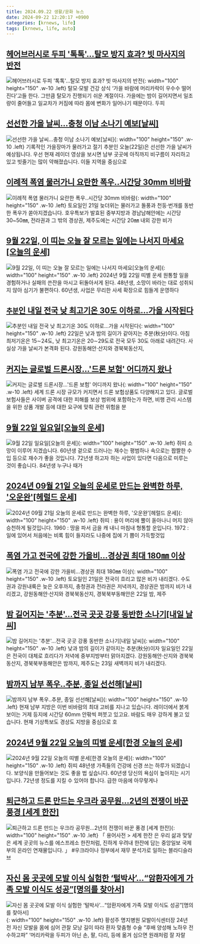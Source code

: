 ```yaml
---
title: 2024.09.22 생활/문화 뉴스
date: 2024-09-22 12:20:17 +0900
categories: [krnews, life]
tags: [krnews, life, auto]
---
```

## [헤어브러시로 두피 '톡톡'…탈모 방지 효과? 빗 마사지의 반전](https://n.news.naver.com/mnews/article/025/0003387461)

![헤어브러시로 두피 '톡톡'…탈모 방지 효과? 빗 마사지의 반전](https://mimgnews.pstatic.net/image/origin/025/2024/09/21/3387461.jpg?type=nf220_150){: width="100" height="150" .w-10 .left}
탈모·모발 건강 상식 ‘가을 바람에 머리카락이 우수수 떨어진다’고들 한다. 그만큼 탈모가 진행되기 쉬운 계절이다. 가을에는 밤이 길어지면서 일조량이 줄어들고 일교차가 커짐에 따라 몸에 변화가 일어나기 때문이다. 두피

## [선선한 가을 날씨…충청 이남 소나기 예보[날씨]](https://n.news.naver.com/mnews/article/055/0001191704)

![선선한 가을 날씨…충청 이남 소나기 예보[날씨]](https://mimgnews.pstatic.net/image/origin/055/2024/09/22/1191704.jpg?type=nf220_150){: width="100" height="150" .w-10 .left}
기록적인 가을장마가 물러가고 절기 추분인 오늘(22일)은 선선한 가을 날씨가 예상됩니다. 우선 현재 레이더 영상을 보시면 남부 곳곳에 아직까지 비구름이 자리하고 있고 빗줄기는 많이 약해졌습니다. 이들 지역을 중심으로

## [이례적 폭염 물러가니 요란한 폭우..시간당 30mm 비바람](https://n.news.naver.com/mnews/article/660/0000069200)

![이례적 폭염 물러가니 요란한 폭우..시간당 30mm 비바람](https://mimgnews.pstatic.net/image/origin/660/2024/09/21/69200.jpg?type=nf220_150){: width="100" height="150" .w-10 .left}
토요일인 21일 늦더위는 물러가고 돌풍과 천둥·번개를 동반한 폭우가 쏟아지겠습니다. 호우특보가 발효된 중부지방과 경남남해안에는 시간당 30~50㎜, 전라권과 그 밖의 경상권, 제주도에는 시간당 20㎜ 내외 강한 비가

## [9월 22일, 이 띠는 오늘 잘 모르는 일에는 나서지 마세요[오늘의 운세]](https://n.news.naver.com/mnews/article/031/0000870854)

![9월 22일, 이 띠는 오늘 잘 모르는 일에는 나서지 마세요[오늘의 운세]](https://mimgnews.pstatic.net/image/origin/031/2024/09/22/870854.jpg?type=nf220_150){: width="100" height="150" .w-10 .left}
2024년 9월 22일 띠별 운세 원통할 일을 경험하거나 실패의 쓴잔을 마시고 뒤돌아서게 된다. 48년생, 소망이 바라는 대로 성취되지 않아 심기가 불편하다. 60년생, 사업은 무리한 사세 확장으로 힘들게 운영하다

## [`추분`인 내일 전국 낮 최고기온 30도 이하로...가을 시작된다](https://n.news.naver.com/mnews/article/029/0002903433)

![`추분`인 내일 전국 낮 최고기온 30도 이하로...가을 시작된다](https://mimgnews.pstatic.net/image/origin/029/2024/09/21/2903433.jpg?type=nf220_150){: width="100" height="150" .w-10 .left}
22일은 낮과 밤의 길이가 같아지는 추분(秋分)이다. 아침 최저기온은 15∼24도, 낮 최고기온은 20∼29도로 전국 모두 30도 아래로 내려간다. 사실상 가을 날씨가 본격화 된다. 강원동해안·산지와 경북북동산지,

## [커지는 글로벌 드론시장…'드론 보험' 어디까지 왔나](https://n.news.naver.com/mnews/article/138/0002182726)

![커지는 글로벌 드론시장…'드론 보험' 어디까지 왔나](https://mimgnews.pstatic.net/image/origin/138/2024/09/22/2182726.jpg?type=nf220_150){: width="100" height="150" .w-10 .left}
세계 드론 시장 규모가 커지면서 드론 보험상품도 다양해지고 있다. 글로벌 보험사들은 사이버 공격에 대한 피해를 보상 범위에 포함하는가 하면, 비행 관리 시스템을 위한 상품 개발 등에 대한 요구에 맞춰 관련 위험을 분

## [9월 22일 일요일[오늘의 운세]](https://n.news.naver.com/mnews/article/366/0001019243)

![9월 22일 일요일[오늘의 운세]](https://mimgnews.pstatic.net/image/origin/366/2024/09/22/1019243.jpg?type=nf220_150){: width="100" height="150" .w-10 .left}
쥐띠 소망이 이루어 지겠습니다. 60년생 겉으로 드러나는 재수는 평범하나 속으로는 짭짤한 수입 등으로 재수가 좋을 것입니다. 72년생 하고자 하는 사업이 있다면 다음으로 미루는 것이 좋습니다. 84년생 누구나 때가

## [2024년 09월 21일 오늘의 운세로 만드는 완벽한 하루, '오운완'[헤럴드 운세]](https://n.news.naver.com/mnews/article/016/0002364809)

![2024년 09월 21일 오늘의 운세로 만드는 완벽한 하루, '오운완'[헤럴드 운세]](https://mimgnews.pstatic.net/image/origin/016/2024/09/21/2364809.jpg?type=nf220_150){: width="100" height="150" .w-10 .left}
쥐띠 : 용이 머리에 뿔이 돋아나니 머지 않아 승천하게 될것입니다. 1960 : 땅을 파서 금을 캐 내니 마침내 형통할 운입니다. 1972 : 일에 있어서 처음에는 비록 힘이 들지라도 나중에 집에 기 쁨이 가득할것입

## [폭염 가고 전국에 강한 가을비…경상권 최대 180㎜ 이상](https://n.news.naver.com/mnews/article/001/0014939214)

![폭염 가고 전국에 강한 가을비…경상권 최대 180㎜ 이상](https://mimgnews.pstatic.net/image/origin/001/2024/09/21/14939214.jpg?type=nf220_150){: width="100" height="150" .w-10 .left}
토요일인 21일은 전국이 흐리고 많은 비가 내리겠다. 수도권과 강원내륙은 늦은 오후까지, 충청권과 전라권은 저녁까지, 경상권은 밤까지 비가 내리겠고, 강원동해안·산지와 경북북동산지, 경북북부동해안은 22일 밤, 제주

## [밤 길어지는 '추분'…전국 곳곳 강풍 동반한 소나기[내일 날씨]](https://n.news.naver.com/mnews/article/119/0002874289)

![밤 길어지는 '추분'…전국 곳곳 강풍 동반한 소나기[내일 날씨]](https://mimgnews.pstatic.net/image/origin/119/2024/09/21/2874289.jpg?type=nf220_150){: width="100" height="150" .w-10 .left}
낮과 밤의 길이가 같아지는 추분(秋分)이자 일요일인 22일은 전국이 대체로 흐리다가 저녁에 중부지방부터 맑아지겠다. 강원동해안·산지와 경북북동산지, 경북북부동해안은 밤까지, 제주도는 23일 새벽까지 비가 내리겠다.

## [밤까지 남부 폭우‥추분, 종일 선선해[날씨]](https://n.news.naver.com/mnews/article/214/0001375413)

![밤까지 남부 폭우‥추분, 종일 선선해[날씨]](https://mimgnews.pstatic.net/image/origin/214/2024/09/21/1375413.jpg?type=nf220_150){: width="100" height="150" .w-10 .left}
현재 남부 지방은 이번 비바람의 최대 고비를 지나고 있습니다. 레이더에서 붉게 보이는 거제 등지에 시간당 60mm 안팎씩 퍼붓고 있고요. 바람도 매우 강하게 불고 있습니다. 현재 기상특보도 경상도 지방을 중심으로 호

## [2024년 9월 22일 오늘의 띠별 운세[한경 오늘의 운세]](https://n.news.naver.com/mnews/article/015/0005035375)

![2024년 9월 22일 오늘의 띠별 운세[한경 오늘의 운세]](https://mimgnews.pstatic.net/image/origin/015/2024/09/22/5035375.jpg?type=nf220_150){: width="100" height="150" .w-10 .left}
쥐띠 48년생 가족들의 건강에 신경 쓰는 하루가 되겠습니다. 보양식을 만들어보는 것도 좋을 법 싶습니다. 60년생 당신의 욕심이 높아지는 시기입니다. 72년생 정도를 지킬 수 있어야 합니다. 급한 마음에 아무렇게나

## [퇴근하고 드론 만드는 우크라 공무원…2년의 전쟁이 바꾼 풍경 [세계 한잔]](https://n.news.naver.com/mnews/article/025/0003387502)

![퇴근하고 드론 만드는 우크라 공무원…2년의 전쟁이 바꾼 풍경 [세계 한잔]](https://mimgnews.pstatic.net/image/origin/025/2024/09/22/3387502.jpg?type=nf220_150){: width="100" height="150" .w-10 .left}
「 용어사전 > 세계 한잔 은 우리 삶과 맞닿은 세계 곳곳의 뉴스를 에스프레소 한잔처럼, 진하게 우려내 한잔에 담는 중앙일보 국제부의 온라인 연재물입니다. 」 #우크라이나 정부에서 재무 분석가로 일하는 블라디슬라브

## [자신 몸 곳곳에 모발 이식 실험한 ‘털박사’…“암환자에게 가족 모발 이식도 성공”[명의를 찾아서]](https://n.news.naver.com/mnews/article/366/0001019250)

![자신 몸 곳곳에 모발 이식 실험한 ‘털박사’…“암환자에게 가족 모발 이식도 성공”[명의를 찾아서]](https://mimgnews.pstatic.net/image/origin/366/2024/09/22/1019250.jpg?type=nf220_150){: width="100" height="150" .w-10 .left}
황성주 명지병원 모발이식센터장 24년 전 자신 모발을 몸에 심어 관찰 모낭 길이 따라 환자 맞춤형 수술 “후배 양성해 노하우 전수하고파” ‘머리카락을 두피가 아닌 손, 팔, 다리, 등에 옮겨 심으면 원래처럼 잘 자랄

